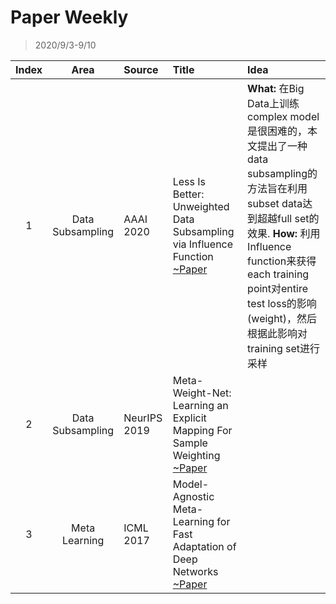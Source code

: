 # Paper Weekly

> 2020/9/3-9/10

|Index|Area|Source|Title|Idea|
|:---:|:---------:|:--|:---|:----|
|1|Data Subsampling|AAAI 2020|Less Is Better: Unweighted Data Subsampling via Influence Function [~Paper](https://arxiv.org/pdf/1912.01321.pdf)|**What:** 在Big Data上训练complex model是很困难的，本文提出了一种data subsampling的方法旨在利用subset data达到超越full set的效果. **How:** 利用Influence function来获得each training point对entire test loss的影响 (weight)，然后根据此影响对training set进行采样|
|2|Data Subsampling|NeurIPS 2019|Meta-Weight-Net: Learning an Explicit Mapping For Sample Weighting [~Paper](https://arxiv.org/pdf/1902.07379.pdf)|
|3|Meta Learning|ICML 2017|Model-Agnostic Meta-Learning for Fast Adaptation of Deep Networks [~Paper](https://arxiv.org/pdf/1703.03400.pdf)|
